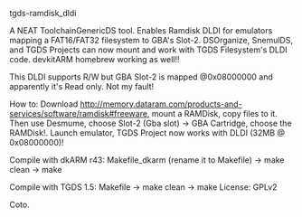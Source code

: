 tgds-ramdisk_dldi

A NEAT ToolchainGenericDS tool. Enables Ramdisk DLDI for emulators mapping a FAT16/FAT32 filesystem to GBA's Slot-2. 
DSOrganize, SnemulDS, and TGDS Projects can now mount and work with TGDS Filesystem's DLDI code. 
devkitARM homebrew working as well!!

This DLDI supports R/W but GBA Slot-2 is mapped @0x08000000 and apparently it's Read only. Not my fault!

How to:
Download http://memory.dataram.com/products-and-services/software/ramdisk#freeware, mount a RAMDisk, copy files to it. 
Then use Desmume, choose Slot-2 (Gba slot) -> GBA Cartridge, choose the RAMDisk!. 
Launch emulator, TGDS Project now works with DLDI (32MB @ 0x08000000)!


Compile with dkARM r43: Makefile_dkarm (rename it to Makefile) -> make clean -> make

Compile with TGDS 1.5: Makefile -> make clean -> make
License: GPLv2

Coto.